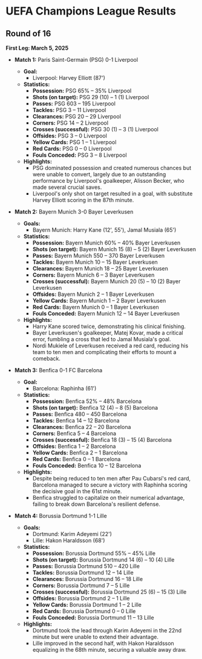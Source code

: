 # UEFA Champions League Results

## Round of 16

**First Leg: March 5, 2025**

- **Match 1:** Paris Saint-Germain (PSG) 0-1 Liverpool
  - **Goal:**
    - Liverpool: Harvey Elliott (87')
  - **Statistics:**
    - **Possession:** PSG 65% – 35% Liverpool
    - **Shots (on target):** PSG 29 (10) – 1 (1) Liverpool
    - **Passes:** PSG 603 – 195 Liverpool
    - **Tackles:** PSG 3 – 11 Liverpool
    - **Clearances:** PSG 20 – 29 Liverpool
    - **Corners:** PSG 14 – 2 Liverpool
    - **Crosses (successful):** PSG 30 (1) – 3 (1) Liverpool
    - **Offsides:** PSG 3 – 0 Liverpool
    - **Yellow Cards:** PSG 1 – 1 Liverpool
    - **Red Cards:** PSG 0 – 0 Liverpool
    - **Fouls Conceded:** PSG 3 – 8 Liverpool
  - **Highlights:**
    - PSG dominated possession and created numerous chances but were unable to convert, largely due to an outstanding performance by Liverpool's goalkeeper, Alisson Becker, who made several crucial saves.
    - Liverpool's only shot on target resulted in a goal, with substitute Harvey Elliott scoring in the 87th minute.
  
- **Match 2:** Bayern Munich 3-0 Bayer Leverkusen
  - **Goals:**
    - Bayern Munich: Harry Kane (12', 55'), Jamal Musiala (65')
  - **Statistics:**
    - **Possession:** Bayern Munich 60% – 40% Bayer Leverkusen
    - **Shots (on target):** Bayern Munich 15 (8) – 5 (2) Bayer Leverkusen
    - **Passes:** Bayern Munich 550 – 370 Bayer Leverkusen
    - **Tackles:** Bayern Munich 10 – 15 Bayer Leverkusen
    - **Clearances:** Bayern Munich 18 – 25 Bayer Leverkusen
    - **Corners:** Bayern Munich 6 – 3 Bayer Leverkusen
    - **Crosses (successful):** Bayern Munich 20 (5) – 10 (2) Bayer Leverkusen
    - **Offsides:** Bayern Munich 2 – 1 Bayer Leverkusen
    - **Yellow Cards:** Bayern Munich 1 – 2 Bayer Leverkusen
    - **Red Cards:** Bayern Munich 0 – 1 Bayer Leverkusen
    - **Fouls Conceded:** Bayern Munich 12 – 14 Bayer Leverkusen
  - **Highlights:**
    - Harry Kane scored twice, demonstrating his clinical finishing.
    - Bayer Leverkusen's goalkeeper, Matej Kovar, made a critical error, fumbling a cross that led to Jamal Musiala's goal.
    - Nordi Mukiele of Leverkusen received a red card, reducing his team to ten men and complicating their efforts to mount a comeback.
  
- **Match 3:** Benfica 0-1 FC Barcelona
  - **Goal:**
    - Barcelona: Raphinha (61')
  - **Statistics:**
    - **Possession:** Benfica 52% – 48% Barcelona
    - **Shots (on target):** Benfica 12 (4) – 8 (5) Barcelona
    - **Passes:** Benfica 480 – 450 Barcelona
    - **Tackles:** Benfica 14 – 12 Barcelona
    - **Clearances:** Benfica 22 – 20 Barcelona
    - **Corners:** Benfica 5 – 4 Barcelona
    - **Crosses (successful):** Benfica 18 (3) – 15 (4) Barcelona
    - **Offsides:** Benfica 1 – 2 Barcelona
    - **Yellow Cards:** Benfica 2 – 1 Barcelona
    - **Red Cards:** Benfica 0 – 1 Barcelona
    - **Fouls Conceded:** Benfica 10 – 12 Barcelona
  - **Highlights:**
    - Despite being reduced to ten men after Pau Cubarsí's red card, Barcelona managed to secure a victory with Raphinha scoring the decisive goal in the 61st minute.
    - Benfica struggled to capitalize on their numerical advantage, failing to break down Barcelona's resilient defense.
  
- **Match 4:** Borussia Dortmund 1-1 Lille
  - **Goals:**
    - Dortmund: Karim Adeyemi (22')
    - Lille: Hakon Haraldsson (68')
  - **Statistics:**
    - **Possession:** Borussia Dortmund 55% – 45% Lille
    - **Shots (on target):** Borussia Dortmund 14 (6) – 10 (4) Lille
    - **Passes:** Borussia Dortmund 510 – 420 Lille
    - **Tackles:** Borussia Dortmund 12 – 14 Lille
    - **Clearances:** Borussia Dortmund 16 – 18 Lille
    - **Corners:** Borussia Dortmund 7 – 5 Lille
    - **Crosses (successful):** Borussia Dortmund 25 (6) – 15 (3) Lille
    - **Offsides:** Borussia Dortmund 2 – 1 Lille
    - **Yellow Cards:** Borussia Dortmund 1 – 2 Lille
    - **Red Cards:** Borussia Dortmund 0 – 0 Lille
    - **Fouls Conceded:** Borussia Dortmund 11 – 13 Lille
  - **Highlights:**
    - Dortmund took the lead through Karim Adeyemi in the 22nd minute but were unable to extend their advantage.
    - Lille improved in the second half, with Hakon Haraldsson equalizing in the 68th minute, securing a valuable away draw.
